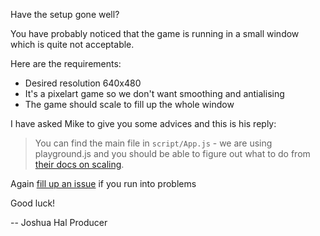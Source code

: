 Have the setup gone well? 

You have probably noticed that the game is running in a small window which is quite not acceptable.

Here are the requirements:

* Desired resolution 640x480
* It's a pixelart game so we don't want smoothing and antialising
* The game should scale to fill up the whole window

I have asked Mike to give you some advices and this is his reply: 

> You can find the main file in `script/App.js` - we are using playground.js and you should be able to figure out what to do from [their docs on scaling](http://canvasquery.com/playground-scaling).

Again [fill up an issue](https://github.com/rezoner/unfinished-asteroids/issues) if you run into problems

Good luck!

\-\-
Joshua Hal
Producer